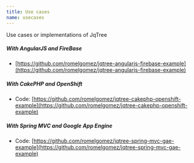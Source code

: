 ```yaml
---
title: Use cases
name: usecases
---
```


Use cases or implementations of JqTree

##### With AngularJS and FireBase

-   [https://github.com/romelgomez/jqtree-angularjs-firebase-example](https://github.com/romelgomez/jqtree-angularjs-firebase-example)

##### With CakePHP and OpenShift

-   Code: [https://github.com/romelgomez/jqtree-cakephp-openshift-example](https://github.com/romelgomez/jqtree-cakephp-openshift-example)

##### With Spring MVC and Google App Engine

-   Code: [https://github.com/romelgomez/jqtree-spring-mvc-gae-example](https://github.com/romelgomez/jqtree-spring-mvc-gae-example)

